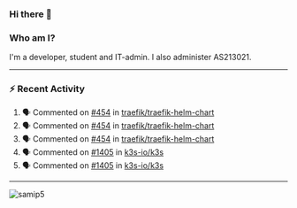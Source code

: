 ### Hi there 👋

### Who am I?
I'm a developer, student and IT-admin. I also administer AS213021.

---
### :zap: Recent Activity
<!--START_SECTION:activity-->
1. 🗣 Commented on [#454](https://github.com/traefik/traefik-helm-chart/issues/454) in [traefik/traefik-helm-chart](https://github.com/traefik/traefik-helm-chart)
2. 🗣 Commented on [#454](https://github.com/traefik/traefik-helm-chart/issues/454) in [traefik/traefik-helm-chart](https://github.com/traefik/traefik-helm-chart)
3. 🗣 Commented on [#454](https://github.com/traefik/traefik-helm-chart/issues/454) in [traefik/traefik-helm-chart](https://github.com/traefik/traefik-helm-chart)
4. 🗣 Commented on [#1405](https://github.com/k3s-io/k3s/issues/1405) in [k3s-io/k3s](https://github.com/k3s-io/k3s)
5. 🗣 Commented on [#1405](https://github.com/k3s-io/k3s/issues/1405) in [k3s-io/k3s](https://github.com/k3s-io/k3s)
<!--END_SECTION:activity-->
---

<img align="center" src="https://github-readme-stats.vercel.app/api?username=samip5&show_icons=true" alt="samip5" />
